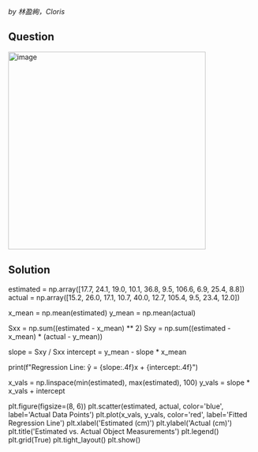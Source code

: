 *by 林盈絢，Cloris*

## Question
<img width="400" alt="image" src="https://github.com/user-attachments/assets/d11f3172-722c-4d81-92c9-8e505586bf0f" />

## Solution
estimated = np.array([17.7, 24.1, 19.0, 10.1, 36.8, 9.5, 106.6, 6.9, 25.4, 8.8])
actual = np.array([15.2, 26.0, 17.1, 10.7, 40.0, 12.7, 105.4, 9.5, 23.4, 12.0])

x_mean = np.mean(estimated)
y_mean = np.mean(actual)

Sxx = np.sum((estimated - x_mean) ** 2)
Sxy = np.sum((estimated - x_mean) * (actual - y_mean))

slope = Sxy / Sxx
intercept = y_mean - slope * x_mean

print(f"Regression Line: ŷ = {slope:.4f}x + {intercept:.4f}")

x_vals = np.linspace(min(estimated), max(estimated), 100)
y_vals = slope * x_vals + intercept

plt.figure(figsize=(8, 6))
plt.scatter(estimated, actual, color='blue', label='Actual Data Points')
plt.plot(x_vals, y_vals, color='red', label='Fitted Regression Line')
plt.xlabel('Estimated (cm)')
plt.ylabel('Actual (cm)')
plt.title('Estimated vs. Actual Object Measurements')
plt.legend()
plt.grid(True)
plt.tight_layout()
plt.show()
